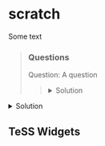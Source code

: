 <!--
author:   Alexander Botzki
email:    Alexander.Botzki@vib.be
version:  0.2
language: en
narrator: US English Female

comment:  DMP Introduction

logo: img/Logo.png

link:     https://cdnjs.cloudflare.com/ajax/libs/animate.css/3.7.2/animate.min.css
link:     https://raw.githubusercontent.com/vibbits/material-liascript/master/img/org.css
link:     https://elixirtess.github.io/TeSS_widgets/css/tess-widget.css
link:     https://fonts.googleapis.com/css2?family=Saira+Condensed:wght@300&display=swap
link:     vib-styles.css
script:   https://elixirtess.github.io/TeSS_widgets/js/tess-widget-standalone.js" onload="initTeSSWidgets()

debug: true

-->

# scratch

Some text

> ### Questions
>
> Question: A question
>
> > <details markdown="1">
> > <summary>Solution
> > </summary>
> >
> > ### A Header
> > 1. Yes, add explanation here
> >
> > **TODO**: add image
> > </details>

<details markdown="1">
<summary>Solution</summary>
### A Header
1. Yes, add explanation here
**TODO**: add image
</details>

## TeSS Widgets

<div>
<link rel="stylesheet" property="stylesheet" href="https://elixirtess.github.io/TeSS_widgets/css/tess-widget.css"/>
<div id="tess-widget-materials-table" class="tess-widget tess-widget-faceted-table"></div>
<script>
function initTeSSWidgets() {
    TessWidget.Materials(document.getElementById('tess-widget-materials-table'),
        'FacetedTable',
        {
            opts: {
                columns: [{name: 'Name', field: 'title'},
                    {name: 'Description', field: 'description'}],
                allowedFacets: ['scientific-topics', 'target-audience'],
                facetOptionLimit: 5
            },
            params: {
                pageSize: 5,
                q: 'Python'
            }
        });
}
</script>
<script async="" defer="" src="https://elixirtess.github.io/TeSS_widgets/js/tess-widget-standalone.js" onload="initTeSSWidgets()"></script>
</div>
